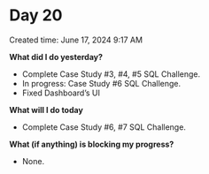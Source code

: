 # Day 20

Created time: June 17, 2024 9:17 AM

**What did I do yesterday?**

- Complete Case Study #3, #4, #5 SQL Challenge.
- In progress: Case Study #6 SQL Challenge.
- Fixed Dashboard’s UI

**What will I do today**

- Complete Case Study #6, #7 SQL Challenge.

**What (if anything) is blocking my progress?**

- None.